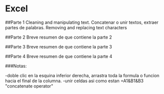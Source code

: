 # Excel

##Parte 1
 Cleaning and manipulating text. Concatenar o unir textos, extraer partes de palabras. Removing and replacing text characters
 
##Parte 2
 Breve resumen de que contiene la parte 2
 
##Parte 3
 Breve resumen de que contiene la parte 3

##Parte 4
 Breve resumen de que contiene la parte 4


###Notas:

-doble clic en la esquina inferior derecha, arrastra toda la formula o funcion hacia el final de la columna.
-unir celdas asi como estan =A1&B1&B3 "concatenate operator"
